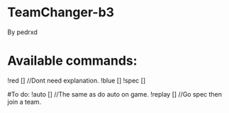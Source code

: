 # TeamChanger-b3
By pedrxd

# Available commands:
!red [<name>]     //Dont need explanation.
!blue [<name>]
!spec [<name>]

#To do:
!auto [<name>]    //The same as do auto on game.
!replay [<name>]  //Go spec then join a team.